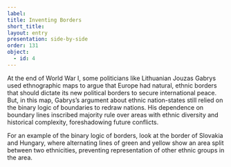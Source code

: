 ```yaml
---
label: 
title: Inventing Borders
short_title: 
layout: entry
presentation: side-by-side
order: 131
object:
  - id: 4
---
```

At the end of World War I, some politicians like Lithuanian Jouzas Gabrys used ethnographic maps to argue that Europe had natural, ethnic borders that should dictate its new political borders to secure international peace. But, in this map, Gabrys’s argument about ethnic nation-states still relied on the binary logic of boundaries to redraw nations. His dependence on boundary lines inscribed majority rule over areas with ethnic diversity and historical complexity, foreshadowing future conflicts.

 For an example of the binary logic of borders, look at the border of Slovakia and Hungary, where alternating lines of green and yellow show an area split between two ethnicities, preventing representation of other ethnic groups in the area.
